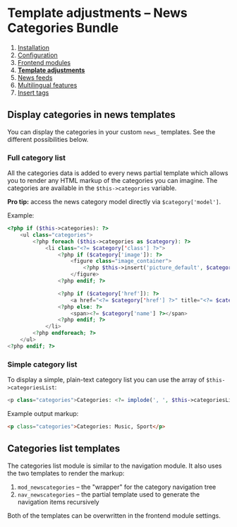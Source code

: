 # Template adjustments – News Categories Bundle

1. [Installation](installation.md)
2. [Configuration](configuration.md)
3. [Frontend modules](frontend-modules.md)
4. [**Template adjustments**](template-adjustments.md)
5. [News feeds](news-feeds.md)
6. [Multilingual features](multilingual-features.md)
7. [Insert tags](insert-tags.md)


## Display categories in news templates

You can display the categories in your custom `news_` templates. See the different possibilities below.

### Full category list

All the categories data is added to every news partial template which allows you to render any HTML markup 
of the categories you can imagine. The categories are available in the `$this->categories` variable.

**Pro tip:** access the news category model directly via `$category['model']`.

Example:

```php
<?php if ($this->categories): ?>
    <ul class="categories">
        <?php foreach ($this->categories as $category): ?>
            <li class="<?= $category['class'] ?>">
                <?php if ($category['image']): ?>
                    <figure class="image_container">
                        <?php $this->insert('picture_default', $category['image']->picture) ?>
                    </figure>
                <?php endif; ?>

                <?php if ($category['href']): ?>
                    <a href="<?= $category['href'] ?>" title="<?= $category['linkTitle'] ?>"><?= $category['name'] ?></a>
                <?php else: ?>
                    <span><?= $category['name'] ?></span>
                <?php endif; ?>
            </li>
        <?php endforeach; ?>
    </ul>
<?php endif; ?>
```

### Simple category list

To display a simple, plain-text category list you can use the array of `$this->categoriesList`: 

```php
<p class="categories">Categories: <?= implode(', ', $this->categoriesList) ?></p>
```

Example output markup:

```html
<p class="categories">Categories: Music, Sport</p>
```


## Categories list templates

The categories list module is similar to the navigation module. It also uses the two templates to render the markup:

1. `mod_newscategories` – the "wrapper" for the category navigation tree
2. `nav_newscategories` – the partial template used to generate the navigation items recursively

Both of the templates can be overwritten in the frontend module settings.
